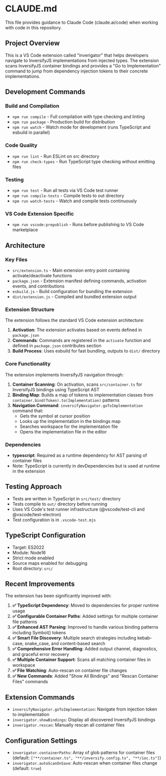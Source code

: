 # CLAUDE.md

This file provides guidance to Claude Code (claude.ai/code) when working with code in this repository.

## Project Overview

This is a VS Code extension called "inverigator" that helps developers navigate to InversifyJS implementations from injected types. The extension scans InversifyJS container bindings and provides a "Go to Implementation" command to jump from dependency injection tokens to their concrete implementations.

## Development Commands

### Build and Compilation
- `npm run compile` - Full compilation with type checking and linting
- `npm run package` - Production build for distribution
- `npm run watch` - Watch mode for development (runs TypeScript and esbuild in parallel)

### Code Quality
- `npm run lint` - Run ESLint on src directory
- `npm run check-types` - Run TypeScript type checking without emitting files

### Testing
- `npm run test` - Run all tests via VS Code test runner
- `npm run compile-tests` - Compile tests to out directory
- `npm run watch-tests` - Watch and compile tests continuously

### VS Code Extension Specific
- `npm run vscode:prepublish` - Runs before publishing to VS Code marketplace

## Architecture

### Key Files
- `src/extension.ts` - Main extension entry point containing activate/deactivate functions
- `package.json` - Extension manifest defining commands, activation events, and contributions
- `esbuild.js` - Build configuration for bundling the extension
- `dist/extension.js` - Compiled and bundled extension output

### Extension Structure
The extension follows the standard VS Code extension architecture:
1. **Activation**: The extension activates based on events defined in `package.json`
2. **Commands**: Commands are registered in the `activate` function and defined in `package.json` contributes section
3. **Build Process**: Uses esbuild for fast bundling, outputs to `dist/` directory

### Core Functionality
The extension implements InversifyJS navigation through:
1. **Container Scanning**: On activation, scans `src/container.ts` for InversifyJS bindings using TypeScript AST
2. **Binding Map**: Builds a map of tokens to implementation classes from `container.bind(Token).to(Implementation)` patterns
3. **Navigation Command**: `inversifyNavigator.goToImplementation` command that:
   - Gets the symbol at cursor position
   - Looks up the implementation in the bindings map
   - Searches workspace for the implementation file
   - Opens the implementation file in the editor

### Dependencies
- **typescript**: Required as a runtime dependency for AST parsing of container files
- Note: TypeScript is currently in devDependencies but is used at runtime in the extension

## Testing Approach
- Tests are written in TypeScript in `src/test/` directory
- Tests compile to `out/` directory before running
- Uses VS Code's test runner infrastructure (@vscode/test-cli and @vscode/test-electron)
- Test configuration is in `.vscode-test.mjs`

## TypeScript Configuration
- Target: ES2022
- Module: Node16
- Strict mode enabled
- Source maps enabled for debugging
- Root directory: `src/`

## Recent Improvements

The extension has been significantly improved with:

1. **✅ TypeScript Dependency**: Moved to dependencies for proper runtime usage
2. **✅ Configurable Container Paths**: Added settings for multiple container file patterns
3. **✅ Enhanced AST Parsing**: Improved to handle various binding patterns including Symbol() tokens
4. **✅ Smart File Discovery**: Multiple search strategies including kebab-case, snake_case, and content-based search
5. **✅ Comprehensive Error Handling**: Added output channel, diagnostics, and graceful error recovery
6. **✅ Multiple Container Support**: Scans all matching container files in workspace
7. **✅ File Watching**: Auto-rescan on container file changes
8. **✅ New Commands**: Added "Show All Bindings" and "Rescan Container Files" commands

## Extension Commands

- `inversifyNavigator.goToImplementation`: Navigate from injection token to implementation
- `inverigator.showBindings`: Display all discovered InversifyJS bindings
- `inverigator.rescan`: Manually rescan all container files

## Configuration Settings

- `inverigator.containerPaths`: Array of glob patterns for container files (default: `["**/container.ts", "**/inversify.config.ts", "**/ioc.ts"]`)
- `inverigator.autoScanOnSave`: Auto-rescan when container files change (default: `true`)